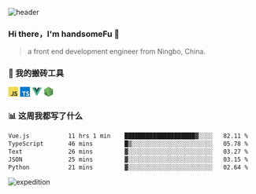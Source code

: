![header](https://raw.githubusercontent.com/fzq1998/fzq1998/master/header.png)

### Hi there，I'm handsomeFu 👋

> a front end development engineer from Ningbo, China.

### 🔧 我的搬砖工具
<code><img height="20" src="https://raw.githubusercontent.com/github/explore/80688e429a7d4ef2fca1e82350fe8e3517d3494d/topics/javascript/javascript.png" alt="javascript"></code>
<code><img height="20" src="https://raw.githubusercontent.com/github/explore/80688e429a7d4ef2fca1e82350fe8e3517d3494d/topics/typescript/typescript.png" alt="typescript"></code>
<code><img height="20" src="https://raw.githubusercontent.com/github/explore/80688e429a7d4ef2fca1e82350fe8e3517d3494d/topics/vue/vue.png" alt="vue"></code>
<code><img height="20" src="https://raw.githubusercontent.com/github/explore/80688e429a7d4ef2fca1e82350fe8e3517d3494d/topics/nodejs/nodejs.png" alt="nodejs"></code>



### 📊 这周我都写了什么
<!--START_SECTION:waka-->

```text
Vue.js           11 hrs 1 min    ████████████████████▓░░░░   82.11 %
TypeScript       46 mins         █▒░░░░░░░░░░░░░░░░░░░░░░░   05.78 %
Text             26 mins         ▓░░░░░░░░░░░░░░░░░░░░░░░░   03.27 %
JSON             25 mins         ▓░░░░░░░░░░░░░░░░░░░░░░░░   03.15 %
Python           21 mins         ▓░░░░░░░░░░░░░░░░░░░░░░░░   02.64 %
```

<!--END_SECTION:waka-->


![expedition](https://raw.githubusercontent.com/fzq1998/fzq1998/master/expedition.gif)

